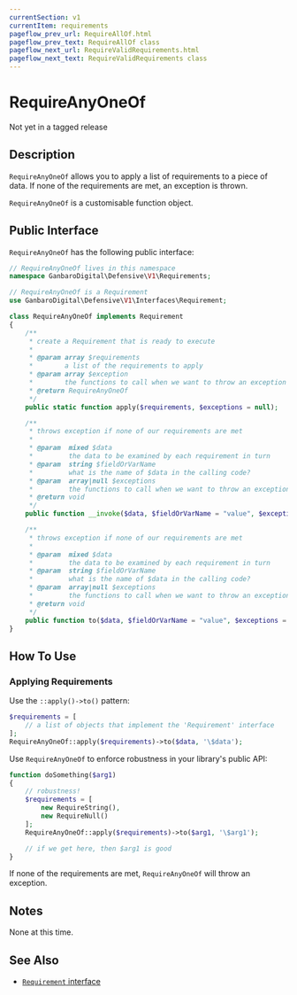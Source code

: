 ```yaml
---
currentSection: v1
currentItem: requirements
pageflow_prev_url: RequireAllOf.html
pageflow_prev_text: RequireAllOf class
pageflow_next_url: RequireValidRequirements.html
pageflow_next_text: RequireValidRequirements class
---
```


# RequireAnyOneOf

<div class="callout warning" markdown="1">
Not yet in a tagged release
</div>

## Description

`RequireAnyOneOf` allows you to apply a list of requirements to a piece of data. If none of the requirements are met, an exception is thrown.

`RequireAnyOneOf` is a customisable function object.

## Public Interface

`RequireAnyOneOf` has the following public interface:

```php
// RequireAnyOneOf lives in this namespace
namespace GanbaroDigital\Defensive\V1\Requirements;

// RequireAnyOneOf is a Requirement
use GanbaroDigital\Defensive\V1\Interfaces\Requirement;

class RequireAnyOneOf implements Requirement
{
    /**
     * create a Requirement that is ready to execute
     *
     * @param array $requirements
     *        a list of the requirements to apply
     * @param array $exception
     *        the functions to call when we want to throw an exception
     * @return RequireAnyOneOf
     */
    public static function apply($requirements, $exceptions = null);

    /**
     * throws exception if none of our requirements are met
     *
     * @param  mixed $data
     *         the data to be examined by each requirement in turn
     * @param  string $fieldOrVarName
     *         what is the name of $data in the calling code?
     * @param  array|null $exceptions
     *         the functions to call when we want to throw an exception
     * @return void
     */
    public function __invoke($data, $fieldOrVarName = "value", $exceptions = null);

    /**
     * throws exception if none of our requirements are met
     *
     * @param  mixed $data
     *         the data to be examined by each requirement in turn
     * @param  string $fieldOrVarName
     *         what is the name of $data in the calling code?
     * @param  array|null $exceptions
     *         the functions to call when we want to throw an exception
     * @return void
     */
    public function to($data, $fieldOrVarName = "value", $exceptions = null);
}
```

## How To Use

### Applying Requirements

Use the `::apply()->to()` pattern:

```php
$requirements = [
    // a list of objects that implement the 'Requirement' interface
];
RequireAnyOneOf::apply($requirements)->to($data, '\$data');
```

Use `RequireAnyOneOf` to enforce robustness in your library's public API:

```php
function doSomething($arg1)
{
    // robustness!
    $requirements = [
        new RequireString(),
        new RequireNull()
    ];
    RequireAnyOneOf::apply($requirements)->to($arg1, '\$arg1');

    // if we get here, then $arg1 is good
}
```

If none of the requirements are met, `RequireAnyOneOf` will throw an exception.

## Notes

None at this time.

## See Also

* [`Requirement` interface](Requirement.html)
